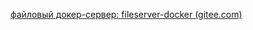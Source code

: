 [файловый докер-сервер: fileserver-docker (gitee.com)](https://gitee.com/k8s-devops/fileserver-docker)